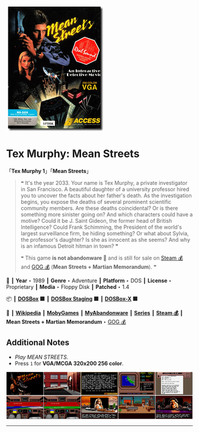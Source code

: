 ![](Thumbnail.png "application-thumbnail")

# Tex Murphy: Mean Streets

「**Tex Murphy 1**」「**Mean Streets**」

> ❝ It's the year 2033. Your name is Tex Murphy, a private investigator in San Francisco. A beautiful daughter of a university professor hired you to uncover the facts about her father's death. As the investigation begins, you expose the deaths of several prominent scientific community members. Are these deaths coincidental? Or is there something more sinister going on? And which characters could have a motive? Could it be J. Saint Gideon, the former head of British Intelligence? Could Frank Schimming, the President of the world's largest surveillance firm, be hiding something? Or what about Sylvia, the professor's daughter? Is she as innocent as she seems? And why is an infamous Detroit hitman in town? ❞
>
> ❝ This game **is not abandonware 🚫** and is still for sale on [Steam 💰](https://store.steampowered.com/app/302330/Tex_Murphy_Mean_Streets/) and [GOG 💰](https://www.gog.com/en/game/tex_murphy_1_2) (**Mean Streets + Martian Memorandum**). ❞
>

📌 ┃ **Year** ‣ 1989 ┃ **Genre** ‣ Adventure ┃ **Platform** ‣ DOS ┃ **License** ‣ Proprietary ┃ **Media** ‣ Floppy Disk ┃ **Patched** ‣ 1.4 

📦 ┃ **[DOSBox](https://www.dosbox.com/) 🟩** ┃ **[DOSBox Staging](https://dosbox-staging.github.io/) 🟩** ┃ **[DOSBox-X](https://dosbox-x.com/) 🟩** 

📎 ┃ **[Wikipedia](https://en.wikipedia.org/wiki/Mean_Streets_(video_game))** ┃ **[MobyGames](https://www.mobygames.com/game/221/mean-streets/)** ┃ **[MyAbandonware](https://www.myabandonware.com/game/mean-streets-p7)** ┃ **[Series](https://en.wikipedia.org/wiki/Tex_Murphy)** ┃ **[Steam 💰](https://store.steampowered.com/app/302330/Tex_Murphy_Mean_Streets/)** ┃ **Mean Streets + Martian Memorandum** ‣ [GOG 💰](https://www.gog.com/en/game/tex_murphy_1_2) 

## Additional Notes
- *Play MEAN STREETS*.
- Press `1` for **VGA/MCGA 320x200 256 color**.

![](Montage.png "Tex Murphy: Mean Streets")

---

